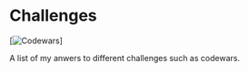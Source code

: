 # Challenges

[![Codewars](https://www.codewars.com/users/ventris/badges/micro)]

A list of my anwers to different challenges such as codewars.
